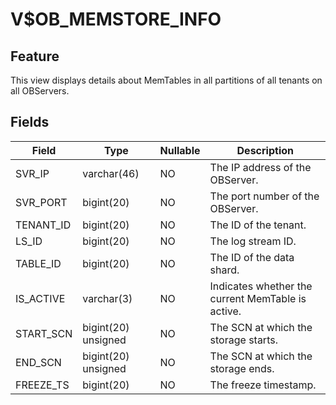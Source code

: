 # V$OB_MEMSTORE_INFO
## Feature
This view displays details about MemTables in all partitions of all tenants on all OBServers.
## Fields
| **Field** | **Type** | **Nullable** | **Description** |
| --- | --- | --- | --- |
| SVR_IP | varchar(46) | NO | The IP address of the OBServer. |
| SVR_PORT | bigint(20) | NO | The port number of the OBServer. |
| TENANT_ID | bigint(20) | NO | The ID of the tenant. |
| LS_ID | bigint(20) | NO | The log stream ID. |
| TABLE_ID | bigint(20) | NO | The ID of the data shard. |
| IS_ACTIVE | varchar(3) | NO | Indicates whether the current MemTable is active. |
| START_SCN | bigint(20) unsigned | NO | The SCN at which the storage starts. |
| END_SCN | bigint(20) unsigned | NO | The SCN at which the storage ends. |
| FREEZE_TS | bigint(20) | NO | The freeze timestamp. |

